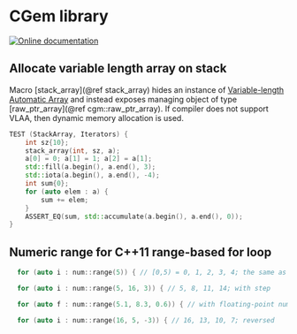 # CGem library

[![Online documentation](https://codedocs.xyz/curoles/cgem.svg)](https://codedocs.xyz/curoles/cgem)

## Allocate variable length array on stack

Macro [stack_array](@ref stack_array) hides an instance of
[Variable-length Automatic Array](https://gcc.gnu.org/onlinedocs/gcc/Variable-Length.html)
and instead exposes managing object of type [raw_ptr_array](@ref cgm::raw_ptr_array).
If compiler does not support VLAA, then dynamic memory allocation is used.

```cpp
TEST (StackArray, Iterators) {
    int sz{10};
    stack_array(int, sz, a);
    a[0] = 0; a[1] = 1; a[2] = a[1];
    std::fill(a.begin(), a.end(), 3);
    std::iota(a.begin(), a.end(), -4);
    int sum{0};
    for (auto elem : a) {
        sum += elem;
    }
    ASSERT_EQ(sum, std::accumulate(a.begin(), a.end(), 0));
}
```

## Numeric range for C++11 range-based for loop

```cpp
  for (auto i : num::range(5)) { // [0,5) = 0, 1, 2, 3, 4; the same as range(0, 5)

  for (auto i : num::range(5, 16, 3)) { // 5, 8, 11, 14; with step

  for (auto f : num::range(5.1, 8.3, 0.6)) { // with floating-point numbers

  for (auto i : num::range(16, 5, -3)) { // 16, 13, 10, 7; reversed
```


